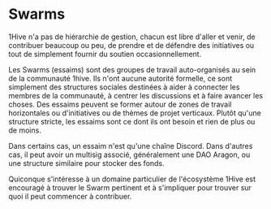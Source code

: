 # Swarms

1Hive n'a pas de hiérarchie de gestion, chacun est libre d'aller et venir, de contribuer beaucoup ou peu, de prendre et de défendre des initiatives ou tout de simplement fournir du soutien occasionnellement.

Les Swarms (essaims) sont des groupes de travail auto-organisés au sein de la communauté 1hive. Ils n'ont aucune autorité formelle, ce sont simplement des structures sociales destinées à aider à connecter les membres de la communauté, à centrer les discussions et à faire avancer les choses. Des essaims peuvent se former autour de zones de travail horizontales ou d'initiatives ou de thèmes de projet verticaux. Plutôt qu'une structure stricte, les essaims sont ce dont ils ont besoin et rien de plus ou de moins.&#x20;

Dans certains cas, un essaim n'est qu'une chaîne Discord. Dans d'autres cas, il peut avoir un multisig associé, généralement une DAO Aragon, ou une structure similaire pour stocker des fonds.&#x20;

Quiconque s'intéresse à un domaine particulier de l'écosystème 1Hive est encouragé à trouver le Swarm pertinent et à s'impliquer pour trouver sur quoi il peut commencer à contribuer.
